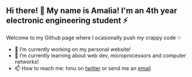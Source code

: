 ## Hi there! 👋 My name is Amalia! I'm an 4th year electronic engineering student :zap:

Welcome to my Github page where I ocasionally push my crappy code ✨
- 🔭 I’m currently working on my personal website!
- 🌱 I’m currently learning about web dev, microprocessors and computer networks! 
- 📫 How to reach me: hmu on [twitter](https://twitter.com/amaliacontiero) or send me an [email](mailto:amaliacontiero@gmail.com)
